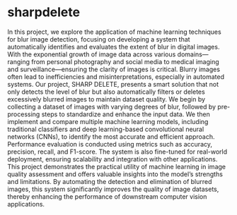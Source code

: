 # sharpdelete
In this project, we explore the application of machine learning techniques for blur image detection, focusing on
developing a system that automatically identifies and evaluates the extent of blur in digital images. With the
exponential growth of image data across various domains—ranging from personal photography and social media
to medical imaging and surveillance—ensuring the clarity of images is critical. Blurry images often lead to
inefficiencies and misinterpretations, especially in automated systems.
Our project, SHARP DELETE, presents a smart solution that not only detects the level of blur but also
automatically filters or deletes excessively blurred images to maintain dataset quality. We begin by collecting a
dataset of images with varying degrees of blur, followed by pre-processing steps to standardize and enhance the
input data. We then implement and compare multiple machine learning models, including traditional classifiers and
deep learning-based convolutional neural networks (CNNs), to identify the most accurate and efficient approach.
Performance evaluation is conducted using metrics such as accuracy, precision, recall, and F1-score. The system is
also fine-tuned for real-world deployment, ensuring scalability and integration with other applications. This project
demonstrates the practical utility of machine learning in image quality assessment and offers valuable insights into
the model’s strengths and limitations.
By automating the detection and elimination of blurred images, this system significantly improves the quality of
image datasets, thereby enhancing the performance of downstream computer vision applications.
